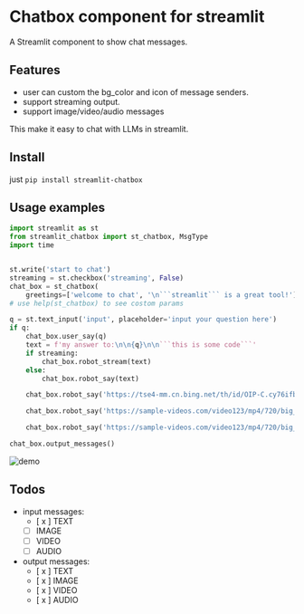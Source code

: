 # Chatbox component for streamlit

A Streamlit component to show chat messages.

## Features

- user can custom the bg_color and icon of message senders.
- support streaming output.
- support image/video/audio messages


This make it easy to chat with LLMs in streamlit.


## Install

just `pip install streamlit-chatbox`

## Usage examples

```python
import streamlit as st
from streamlit_chatbox import st_chatbox, MsgType
import time


st.write('start to chat')
streaming = st.checkbox('streaming', False)
chat_box = st_chatbox(
	greetings=['welcome to chat', '\n```streamlit``` is a great tool!'])
# use help(st_chatbox) to see costom params

q = st.text_input('input', placeholder='input your question here')
if q:
    chat_box.user_say(q)
    text = f'my answer to:\n\n{q}\n\n```this is some code```'
    if streaming:
        chat_box.robot_stream(text)
    else:
        chat_box.robot_say(text)

    chat_box.robot_say('https://tse4-mm.cn.bing.net/th/id/OIP-C.cy76ifbr2oQPMEs2H82D-QHaEv?w=284&h=181&c=7&r=0&o=5&dpr=1.5&pid=1.7', MsgType.IMAGE)

    chat_box.robot_say('https://sample-videos.com/video123/mp4/720/big_buck_bunny_720p_1mb.mp4', MsgType.VIDEO, format='viedo/mp4')

    chat_box.robot_say('https://sample-videos.com/video123/mp4/720/big_buck_bunny_720p_1mb.mp4', MsgType.AUDIO, format='audio/mp4')

chat_box.output_messages()
```

![demo](https://github.com/liunux4odoo/streamlit-chatbox/blob/master/demo.gif)


## Todos

- input messages:
	- [ x ] TEXT
	- [   ] IMAGE
	- [   ] VIDEO
	- [   ] AUDIO

- output messages:
	- [ x ] TEXT
	- [ x ] IMAGE
	- [ x ] VIDEO
	- [ x ] AUDIO
